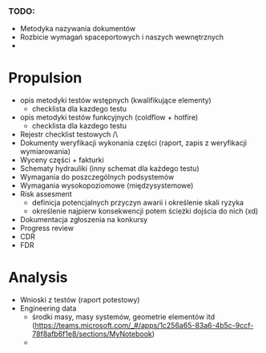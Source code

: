 ### TODO:
- Metodyka nazywania dokumentów
- Rozbicie wymagań spaceportowych i naszych wewnętrznych
- 

# Propulsion
- opis metodyki testów wstępnych (kwalifikujące elementy)
	- checklista dla kazdego testu
- opis metodyki testów funkcyjnych (coldflow + hotfire)
	- checklista dla kazdego testu
- Rejestr checklist testowych /\
- Dokumenty weryfikacji wykonania części (raport, zapis z weryfikacji wymiarowania)
- Wyceny części + fakturki
- Schematy hydrauliki (inny schemat dla każdego testu)
- Wymagania do poszczególnych podsystemów
- Wymagania wysokopoziomowe (międzysystemowe)
- Risk assesment
	- definicja potencjalnych przyczyn awarii i określenie skali ryzyka
	- określenie najpierw konsekwencji potem ścieżki dojścia do nich (xd)
- Dokumentacja zgłoszenia na konkursy
- Progress review
- CDR
- FDR

# Analysis
- Wnioski z testów (raport potestowy)
- Engineering data
	- środki masy, masy systemów, geometrie elementów itd (https://teams.microsoft.com/_#/apps/1c256a65-83a6-4b5c-9ccf-78f8afb6f1e8/sections/MyNotebook)
	- 